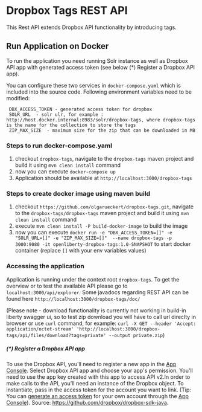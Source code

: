 # Dropbox Tags REST API

This Rest API extends Dropbox API functionality by introducing tags.


## Run Application on Docker

To run the application you need running Solr instance as well as Dropbox API app with generated access token (see below (*) Register a Dropbox API app).

You can configure these two services in `docker-compose.yaml` which is included into the source code.
Following environment variables need to be modified:

	 DBX_ACCESS_TOKEN - generated access token for dropbox
	 SOLR_URL  - solr ulr, for example : http://host.docker.internal:8983/solr/dropbox-tags, where dropbox-tags is the name for the collection to store the tags
	 ZIP_MAX_SIZE  - maximum size for the zip that can be downloaded in MB

### Steps to run docker-compose.yaml

1. checkout `dropbox-tags`, navigate to the `dropbox-tags` maven project and build it using `mvn clean install` command
2. now you can execute `docker-compose up` 
3. Application should be available at `http://localhost:3000/dropbox-tags`


### Steps to create docker image using maven build
1. checkout `https://github.com/olgarueckert/dropbox-tags.git`, navigate to the `dropbox-tags/dropbox-tags` maven project and build it using `mvn clean install` command
2. execute `mvn clean install -P build-docker-image` to build the image
3. now you can execute `docker run -e "DBX_ACCESS_TOKEN=[]" -e "SOLR_URL=[]" -e "ZIP_MAX_SIZE=[]"  --name dropbox-tags -p 3000:9080 -it openliberty-dropbox-tags:1.0-SNAPSHOT` to start docker container (replace `[]` with your env variables values)

### Accessing the application
Application is running under the context root `dropbox-tags`. To get the overview or to test the available API please go to `localhost:3000/api/explorer`. Some javadocs regarding REST API can be found here `http://localhost:3000/dropbox-tags/doc/` 

(Please note -  download functionality is currently not working in build-in liberty swagger ui, so to test zip download you will have to call url direclty in browser or use `curl` command, for example: `curl -X GET --header 'Accept: application/octet-stream' 'http://localhost:3000/dropbox-tags/api/files/download?tags=private' --output private.zip`)
  

##### (*) Register a Dropbox API app 

To use the Dropbox API, you'll need to register a new app in the [App Console](https://www.dropbox.com/developers/apps). Select Dropbox API app and choose your app's permission. You'll need to use the app key created with this app to access API v2.In order to make calls to the API, you'll need an instance of the Dropbox object. To instantiate, pass in the access token for the account you want to link. (Tip: You can [generate an access token](https://blogs.dropbox.com/developers/2014/05/generate-an-access-token-for-your-own-account/) for your own account through the [App Console](https://www.dropbox.com/developers/apps)).
Source: https://github.com/dropbox/dropbox-sdk-java.



